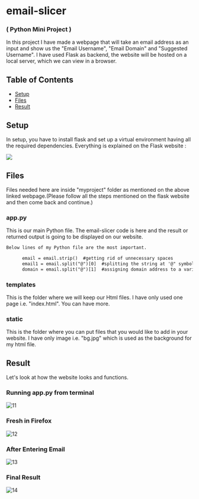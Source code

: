 # email-slicer
### ( Python Mini Project )

In this project I have made a webpage that will take an email address as an  input and show us the "Email Username", "Email Domain" and "Suggested Username".
I have used Flask as backend, the website will be hosted on a local server, which we can view in a browser.

## Table of Contents

- [Setup](#Setup)
- [Files](#Files)
- [Result](#Result)

## Setup

In setup, you have to install flask and set up a virtual environment having all the required dependencies. Everything is explained on the Flask website :

<a href="https://flask.palletsprojects.com/en/2.1.x/installation/#python-version"><img src="https://flask.palletsprojects.com/en/2.1.x/_static/flask-icon.png"></a>

## Files

Files needed here are inside "myproject" folder as mentioned on the above linked webpage.(Please follow all the steps mentioned on the flask website and then come back and continue.)
 
 ### app.py
 
 This is our main Python file. The email-slicer code is here and the result or returned output is going to be displayed on our website.
 
 ```txt
 Below lines of my Python file are the most important.
 
       email = email.strip()  #getting rid of unnecessary spaces
       email1 = email.split("@")[0]  #splitting the string at '@" symbol 
       domain = email.split("@")[1]  #assigning domain address to a variable
```
 
 ### templates
 
 This is the folder where we will keep our Html files. I have only used one page i.e. "index.html". You can have more.
 
 ### static
 
 This is the folder where you can put files that you would like to add in your website. I have only image i.e. "bg.jpg" which is used as the background for my html file.
 
 ## Result
 
 Let's look at how the website looks and functions.
 
 ### Running app.py from terminal
 
 ![11](https://user-images.githubusercontent.com/89385145/181848116-5f26ddc5-954d-4b4d-9cd6-eedc74fd4f60.jpg)

 ### Fresh in Firefox

![12](https://user-images.githubusercontent.com/89385145/181848150-f6eb135f-357a-4242-b701-090c266d1a41.jpg)

 
 ### After Entering Email
 
![13](https://user-images.githubusercontent.com/89385145/181848171-cf82e05a-985a-4ec4-9b69-ba3c0d354eb6.jpg)

 ### Final Result

![14](https://user-images.githubusercontent.com/89385145/181848210-03afe102-d33c-403b-b7ac-86dfca21ebd4.jpg)
